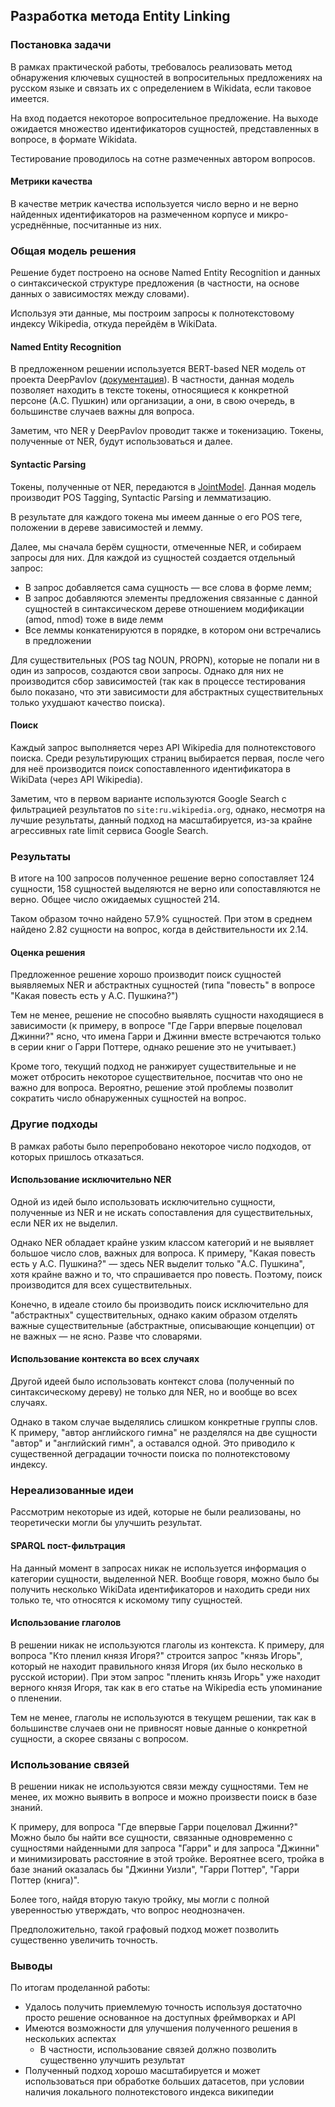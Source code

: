 ## Разработка метода Entity Linking 

### Постановка задачи

В рамках практической работы, требовалось реализовать метод обнаружения ключевых сущностей в вопросительных предложениях
на русском языке и связать их с определением в Wikidata, если таковое имеется.

На вход подается некоторое вопросительное предложение. На выходе ожидается множество идентификаторов сущностей,
представленных в вопросе, в формате Wikidata.

Тестирование проводилось на сотне размеченных автором вопросов.

#### Метрики качества
В качестве метрик качества используется число верно и не верно найденных идентификаторов на размеченном корпусе и
микро-усреднённые, посчитанные из них.

### Общая модель решения

Решение будет построено на основе Named Entity Recognition и данных о синтаксической структуре предложения
(в частности, на основе данных о зависимостях между словами). 

Используя эти данные, мы построим запросы к полнотекстовому индексу Wikipedia, откуда перейдём в WikiData.

#### Named Entity Recognition

В предложенном решении используется BERT-based NER модель от проекта DeepPavlov ([документация](http://docs.deeppavlov.ai/en/master/features/models/ner.html)). В частности, данная модель позволяет находить в тексте токены, относящиеся к
конкретной персоне (А.С. Пушкин) или организации, а они, в свою очередь, в большинстве случаев важны для вопроса.

Заметим, что NER у DeepPavlov проводит также и токенизацию. Токены, полученные от NER, будут использоваться и далее.

#### Syntactic Parsing

Токены, полученные от NER, передаются в [JointModel](http://docs.deeppavlov.ai/en/master/features/models/syntaxparser.html#joint-model-usage). Данная модель производит POS Tagging, Syntactic Parsing и лемматизацию. 

В результате для каждого токена мы имеем данные о его POS теге, положении в дереве зависимостей и лемму.

Далее, мы сначала берём сущности, отмеченные NER, и собираем запросы для них. Для каждой из сущностей создается
отдельный запрос:
* В запрос добавляется сама сущность &mdash; все слова в форме лемм;
* В запрос добавляются элементы предложения связанные с данной сущностей в синтаксическом дереве отношением
модификации (amod, nmod) тоже в виде лемм
* Все леммы конкатенируются в порядке, в котором они встречались в предложении

Для существительных (POS tag NOUN, PROPN), которые не попали ни в один из запросов, создаются свои запросы. Однако
для них не производится сбор зависимостей (так как в процессе тестирования было показано, что эти зависимости для
абстрактных существительных только ухудшают качество поиска).

#### Поиск

Каждый запрос выполняется через API Wikipedia для полнотекстового поиска. Среди результирующих страниц выбирается
первая, после чего для неё производится поиск сопоставленного идентификатора в WikiData (через API Wikipedia).

Заметим, что в первом варианте используются Google Search с фильтрацией результатов по `site:ru.wikipedia.org`,
однако, несмотря на лучшие результаты, данный подход на масштабируется, из-за крайне агрессивных rate limit
сервиса Google Search.

### Результаты

В итоге на 100 запросов полученное решение верно сопоставляет 124 сущности, 158 сущностей выделяются не верно или
сопоставляются не верно. Общее число ожидаемых сущностей 214.

Таком образом точно найдено 57.9% сущностей. При этом в среднем найдено 2.82 сущности на вопрос,
когда в действительности их 2.14.

#### Оценка решения

Предложенное решение хорошо производит поиск сущностей выявляемых NER и абстрактных сущностей
(типа "повесть" в вопросе "Какая повесть есть у А.С. Пушкина?")

Тем не менее, решение не способно выявлять сущности находящиеся в зависимости (к примеру, в вопросе "Где Гарри
впервые поцеловал Джинни?" ясно, что имена Гарри и Джинни вместе встречаются только в серии книг о Гарри Поттере,
однако решение это не учитывает.)

Кроме того, текущий подход не ранжирует существительные и не может отбросить некоторое существительное,
посчитав что оно не важно для вопроса. Вероятно, решение этой проблемы позволит сократить число обнаруженных
сущностей на вопрос.

### Другие подходы

В рамках работы было перепробовано некоторое число подходов, от которых пришлось отказаться.

#### Использование исключительно NER

Одной из идей было использовать исключительно сущности, полученные из NER и не искать сопоставления для существительных,
если NER их не выделил.
 
Однако NER обладает крайне узким классом категорий и не выявляет большое число слов, важных для
вопроса. К примеру, "Какая повесть есть у А.С. Пушкина?" &mdash; здесь NER выделит только "A.C. Пушкина", хотя крайне
важно и то, что спрашивается про повесть. Поэтому, поиск производится для всех существительных.

Конечно, в идеале стоило бы производить поиск исключительно для "абстрактных" существительных, однако каким образом
отделять важные существительные (абстрактные, описывающие концепции) от не важных &mdash; не ясно. Разве что словарями.

#### Использование контекста во всех случаях

Другой идеей было использовать контекст слова (полученный по синтаксическому дереву) не только для NER, но и вообще во
всех случаях. 

Однако в таком случае выделялись слишком конкретные группы слов. К примеру, "автор английского гимна" не разделялся на
две сущности "автор" и "английский гимн", а оставался одной. Это приводило к существенной деградации точности поиска
по полнотекстовому индексу. 

### Нереализованные идеи

Рассмотрим некоторые из идей, которые не были реализованы, но теоретически могли бы улучшить результат.

#### SPARQL пост-фильтрация

На данный момент в запросах никак не используется информация о категории сущности, выделенной NER. Вообще говоря, 
можно было бы получить несколько WikiData идентификаторов и находить среди них только те, что относятся к искомому
типу сущностей.

#### Использование глаголов

В решении никак не используются глаголы из контекста. К примеру, для вопроса "Кто пленил князя Игоря?" строится
запрос "князь Игорь", который не находит правильного князя Игоря (их было несколько в русской истории). При этом
запрос "пленить князь Игорь" уже находит верного князя Игоря, так как в его статье на Wikipedia есть упоминание
о пленении.

Тем не менее, глаголы не используются в текущем решении, так как в большинстве случаев они не привносят
новые данные о конкретной сущности, а скорее связаны с вопросом.

### Использование связей

В решении никак не используются связи между сущностями. Тем не менее, их можно выявить в вопросе и можно произвести
поиск в базе знаний. 

К примеру, для вопроса "Где впервые Гарри поцеловал Джинни?" Можно было бы найти все сущности,
связанные одновременно с сущностями найденными для запроса "Гарри" и для запроса "Джинни" и минимизировать расстояние
в этой тройке. Вероятнее всего, тройка в базе знаний оказалась бы "Джинни Уизли", "Гарри Поттер", "Гарри Поттер (книга)".

Более того, найдя вторую такую тройку, мы могли с полной уверенностью утверждать, что вопрос неоднозначен.

Предположительно, такой графовый подход может позволить существенно увеличить точность.

### Выводы

По итогам проделанной работы:
* Удалось получить приемлемую точность используя достаточно просто решение основанное на доступных фреймворках и API
* Имеются возможности для улучшения полученного решения в нескольких аспектах
    * В частности, использование связей должно позволить существенно улучшить результат
* Полученный подход хорошо масштабируется и может использоваться при обработке больших датасетов, при условии
наличия локального полнотекстового индекса википедии



